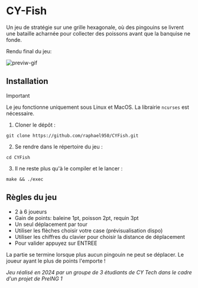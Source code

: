 # CY-Fish
Un jeu de stratégie sur une grille hexagonale, où des pingouins se livrent une bataille acharnée pour collecter des poissons avant que la banquise ne fonde.

Rendu final du jeu:


![previw-gif](https://github.com/user-attachments/assets/1e07fe6c-2bf4-4fb2-aeed-2961a93c5de7)

## Installation

> [!IMPORTANT]
> Le jeu fonctionne uniquement sous Linux et MacOS.
> La librairie `ncurses` est nécessaire.

1. Cloner le dépôt :
```
git clone https://github.com/raphael950/CYFish.git
```
2. Se rendre dans le répertoire du jeu :
```
cd CYFish
```
3. Il ne reste plus qu'à le compiler et le lancer :
```
make && ./exec
```

## Règles du jeu

- 2 à 6 joueurs
- Gain de points: baleine 1pt, poisson 2pt, requin 3pt
- Un seul déplacement par tour
- Utiliser les flèches choisir votre case (prévisualisation dispo)
- Utiliser les chiffres du clavier pour choisir la distance de déplacement
- Pour valider appuyez sur ENTREE

La partie se termine lorsque plus aucun pingouin ne peut se déplacer.
Le joueur ayant le plus de points l'emporte !




*Jeu réalisé en 2024 par un groupe de 3 étudiants de CY Tech dans le cadre d'un projet de PreING 1*
